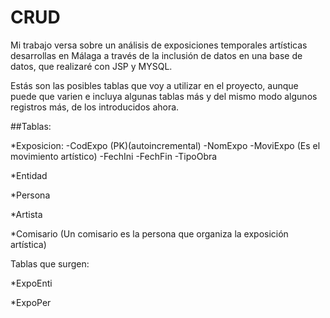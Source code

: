# CRUD

Mi trabajo versa sobre un análisis de exposiciones temporales artísticas desarrollas en Málaga a través de la inclusión de datos en una base de datos, que realizaré con JSP y MYSQL.

Estás son las posibles tablas que voy a utilizar en el proyecto, aunque puede que varien e incluya algunas tablas más y del mismo modo algunos registros más, de los introducidos ahora.

##Tablas:

*Exposicion:
-CodExpo (PK)(autoincremental)
-NomExpo
-MoviExpo (Es el movimiento artístico)
-FechIni 
-FechFin
-TipoObra

*Entidad


*Persona


*Artista


*Comisario (Un comisario es la persona que organiza la exposición artística)


Tablas que surgen:

*ExpoEnti

*ExpoPer
